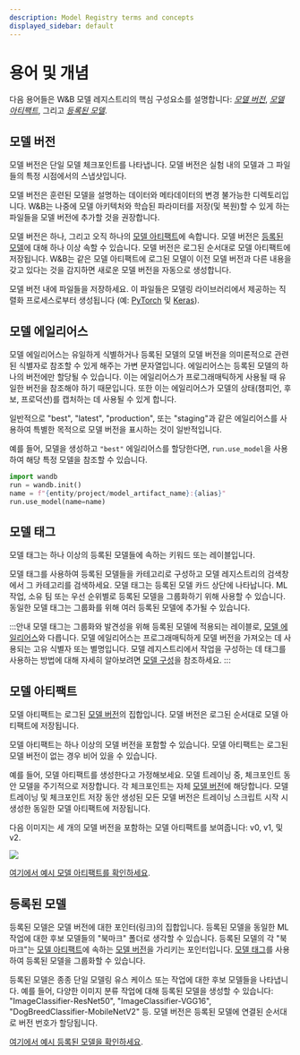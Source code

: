 ```yaml
---
description: Model Registry terms and concepts
displayed_sidebar: default
---
```


# 용어 및 개념

<head>
  <title>모델 레지스트리 용어 및 개념</title>
</head>

다음 용어들은 W&B 모델 레지스트리의 핵심 구성요소를 설명합니다: [*모델 버전*](#model-version), [*모델 아티팩트*](#model-artifact), 그리고 [*등록된 모델*](#registered-model).

## 모델 버전
모델 버전은 단일 모델 체크포인트를 나타냅니다. 모델 버전은 실험 내의 모델과 그 파일들의 특정 시점에서의 스냅샷입니다.

모델 버전은 훈련된 모델을 설명하는 데이터와 메타데이터의 변경 불가능한 디렉토리입니다. W&B는 나중에 모델 아키텍처와 학습된 파라미터를 저장(및 복원)할 수 있게 하는 파일들을 모델 버전에 추가할 것을 권장합니다.

모델 버전은 하나, 그리고 오직 하나의 [모델 아티팩트](#model-artifact)에 속합니다. 모델 버전은 [등록된 모델](#registered-model)에 대해 하나 이상 속할 수 있습니다. 모델 버전은 로그된 순서대로 모델 아티팩트에 저장됩니다. W&B는 같은 모델 아티팩트에 로그된 모델이 이전 모델 버전과 다른 내용을 갖고 있다는 것을 감지하면 새로운 모델 버전을 자동으로 생성합니다.

모델 버전 내에 파일들을 저장하세요. 이 파일들은 모델링 라이브러리에서 제공하는 직렬화 프로세스로부터 생성됩니다 (예: [PyTorch](https://pytorch.org/tutorials/beginner/saving_loading_models.html) 및 [Keras](https://www.tensorflow.org/guide/keras/save_and_serialize)).

## 모델 에일리어스

모델 에일리어스는 유일하게 식별하거나 등록된 모델의 모델 버전을 의미론적으로 관련된 식별자로 참조할 수 있게 해주는 가변 문자열입니다. 에일리어스는 등록된 모델의 하나의 버전에만 할당될 수 있습니다. 이는 에일리어스가 프로그래매틱하게 사용될 때 유일한 버전을 참조해야 하기 때문입니다. 또한 이는 에일리어스가 모델의 상태(챔피언, 후보, 프로덕션)를 캡처하는 데 사용될 수 있게 합니다.

일반적으로 "best", "latest", "production", 또는 "staging"과 같은 에일리어스를 사용하여 특별한 목적으로 모델 버전을 표시하는 것이 일반적입니다.

예를 들어, 모델을 생성하고 `"best"` 에일리어스를 할당한다면, `run.use_model`을 사용하여 해당 특정 모델을 참조할 수 있습니다.

```python
import wandb
run = wandb.init()
name = f"{entity/project/model_artifact_name}:{alias}"
run.use_model(name=name)
```

## 모델 태그
모델 태그는 하나 이상의 등록된 모델들에 속하는 키워드 또는 레이블입니다.

모델 태그를 사용하여 등록된 모델들을 카테고리로 구성하고 모델 레지스트리의 검색창에서 그 카테고리를 검색하세요. 모델 태그는 등록된 모델 카드 상단에 나타납니다. ML 작업, 소유 팀 또는 우선 순위별로 등록된 모델을 그룹화하기 위해 사용할 수 있습니다. 동일한 모델 태그는 그룹화를 위해 여러 등록된 모델에 추가될 수 있습니다.

:::안내
모델 태그는 그룹화와 발견성을 위해 등록된 모델에 적용되는 레이블로, [모델 에일리어스](#model-alias)와 다릅니다. 모델 에일리어스는 프로그래매틱하게 모델 버전을 가져오는 데 사용되는 고유 식별자 또는 별명입니다. 모델 레지스트리에서 작업을 구성하는 데 태그를 사용하는 방법에 대해 자세히 알아보려면 [모델 구성](./organize-models.md)을 참조하세요.
:::

## 모델 아티팩트
모델 아티팩트는 로그된 [모델 버전](#model-version)의 집합입니다. 모델 버전은 로그된 순서대로 모델 아티팩트에 저장됩니다.

모델 아티팩트는 하나 이상의 모델 버전을 포함할 수 있습니다. 모델 아티팩트는 로그된 모델 버전이 없는 경우 비어 있을 수 있습니다.

예를 들어, 모델 아티팩트를 생성한다고 가정해보세요. 모델 트레이닝 중, 체크포인트 동안 모델을 주기적으로 저장합니다. 각 체크포인트는 자체 [모델 버전](#model-version)에 해당합니다. 모델 트레이닝 및 체크포인트 저장 동안 생성된 모든 모델 버전은 트레이닝 스크립트 시작 시 생성한 동일한 모델 아티팩트에 저장됩니다.

다음 이미지는 세 개의 모델 버전을 포함하는 모델 아티팩트를 보여줍니다: v0, v1, 및 v2.

![](@site/static/images/models/mr1c.png)

[여기에서 예시 모델 아티팩트를 확인하세요](https://wandb.ai/timssweeney/model_management_docs_official_v0/artifacts/model/mnist-zws7gt0n).

## 등록된 모델
등록된 모델은 모델 버전에 대한 포인터(링크)의 집합입니다. 등록된 모델을 동일한 ML 작업에 대한 후보 모델들의 "북마크" 폴더로 생각할 수 있습니다. 등록된 모델의 각 "북마크"는 [모델 아티팩트](#model-artifact)에 속하는 [모델 버전](#model-version)을 가리키는 포인터입니다. [모델 태그](#model-tags)를 사용하여 등록된 모델을 그룹화할 수 있습니다.

등록된 모델은 종종 단일 모델링 유스 케이스 또는 작업에 대한 후보 모델들을 나타냅니다. 예를 들어, 다양한 이미지 분류 작업에 대해 등록된 모델을 생성할 수 있습니다: "ImageClassifier-ResNet50", "ImageClassifier-VGG16", "DogBreedClassifier-MobileNetV2" 등. 모델 버전은 등록된 모델에 연결된 순서대로 버전 번호가 할당됩니다.

[여기에서 예시 등록된 모델을 확인하세요](https://wandb.ai/reviewco/registry/model?selectionPath=reviewco%2Fmodel-registry%2FFinetuned-Review-Autocompletion&view=versions).